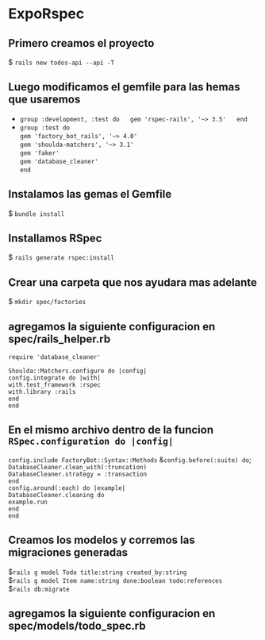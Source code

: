 # ExpoRspec #

## Primero creamos el proyecto 
$ `rails new todos-api --api -T`

## Luego modificamos el gemfile para las hemas que usaremos 
*	`group :development, :test do  
	  gem 'rspec-rails', '~> 3.5'  
	end`
*  `group :test do`\
      `gem 'factory_bot_rails', '~> 4.0'`\
      `gem 'shoulda-matchers', '~> 3.1'`\
      `gem 'faker'`\
      `gem 'database_cleaner'`\
`end`

## Instalamos las gemas el Gemfile
$	`bundle install`
## Installamos RSpec
$ `rails generate rspec:install`
## Crear una carpeta que nos ayudara mas adelante
$ `mkdir spec/factories`
## agregamos la siguiente configuracion en spec/rails_helper.rb
`require 'database_cleaner'`

`Shoulda::Matchers.configure do |config|`\
  `config.integrate do |with|`\
    `with.test_framework :rspec`\
    `with.library :rails`\
  `end`\
`end`

## En el mismo archivo dentro de la funcion `RSpec.configuration do |config|`

`config.include FactoryBot::Syntax::Methods`
  &`config.before(:suite) do`\;
    `DatabaseCleaner.clean_with(:truncation)`\
    `DatabaseCleaner.strategy = :transaction`\
  `end`\
  `config.around(:each) do |example|`\
    `DatabaseCleaner.cleaning do`\
      `example.run`\
    `end`\
  `end`

## Creamos los modelos y corremos las migraciones generadas
$`rails g model Todo title:string created_by:string`\
$`rails g model Item name:string done:boolean todo:references`\
$`rails db:migrate`

## agregamos la siguiente configuracion en  spec/models/todo_spec.rb




  
